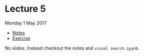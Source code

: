 # Lecture 5

Monday 1 May 2017

* [Notes](http://nbviewer.jupyter.org/github/wildtreetech/advanced-comp-2017/blob/master/05-embedding/lecture.ipynb)
* [Exercise](http://nbviewer.jupyter.org/github/wildtreetech/advanced-comp-2017/blob/master/05-embedding/exercise.ipynb)

No slides. Instead checkout the notes and `visual search.ipynb`.
